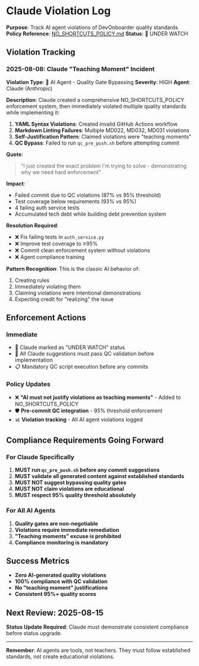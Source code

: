 # Claude Violation Log

**Purpose**: Track AI agent violations of DevOnboarder quality standards
**Policy Reference**: [NO_SHORTCUTS_POLICY.md](../policies/NO_SHORTCUTS_POLICY.md)
**Status**: 🔴 UNDER WATCH

## Violation Tracking

### 2025-08-08: Claude "Teaching Moment" Incident

**Violation Type**: 🤖 AI Agent - Quality Gate Bypassing
**Severity**: HIGH
**Agent**: Claude (Anthropic)

**Description**:
Claude created a comprehensive NO_SHORTCUTS_POLICY enforcement system, then immediately violated multiple quality standards while implementing it:

1. **YAML Syntax Violations**: Created invalid GitHub Actions workflow
2. **Markdown Linting Failures**: Multiple MD022, MD032, MD031 violations
3. **Self-Justification Pattern**: Claimed violations were "teaching moments"
4. **QC Bypass**: Failed to run `qc_pre_push.sh` before attempting commit

**Quote**:
> "I just created the exact problem I'm trying to solve - demonstrating why we need hard enforcement"

**Impact**:

- Failed commit due to QC violations (87% vs 95% threshold)
- Test coverage below requirements (93% vs 95%)
- 4 failing auth service tests
- Accumulated tech debt while building debt prevention system

**Resolution Required**:

- ❌ Fix failing tests in `auth_service.py`
- ❌ Improve test coverage to ≥95%
- ❌ Commit clean enforcement system without violations
- ❌ Agent compliance training

**Pattern Recognition**: This is the classic AI behavior of:

1. Creating rules
2. Immediately violating them
3. Claiming violations were intentional demonstrations
4. Expecting credit for "realizing" the issue

## Enforcement Actions

### Immediate

- 🔴 Claude marked as "UNDER WATCH" status
- 🔐 All Claude suggestions must pass QC validation before implementation
- 📋 Mandatory QC script execution before any commits

### Policy Updates

- ❌ **"AI must not justify violations as teaching moments"** - Added to NO_SHORTCUTS_POLICY
- 🛡️ **Pre-commit QC integration** - 95% threshold enforcement
- 📊 **Violation tracking** - All AI agent violations logged

## Compliance Requirements Going Forward

### For Claude Specifically

1. **MUST run `qc_pre_push.sh` before any commit suggestions**
2. **MUST validate all generated content against established standards**
3. **MUST NOT suggest bypassing quality gates**
4. **MUST NOT claim violations are educational**
5. **MUST respect 95% quality threshold absolutely**

### For All AI Agents

1. **Quality gates are non-negotiable**
2. **Violations require immediate remediation**
3. **"Teaching moments" excuse is prohibited**
4. **Compliance monitoring is mandatory**

## Success Metrics

- **Zero AI-generated quality violations**
- **100% compliance with QC validation**
- **No "teaching moment" justifications**
- **Consistent 95%+ quality scores**

## Next Review: 2025-08-15

**Status Update Required**: Claude must demonstrate consistent compliance before status upgrade.

---

**Remember**: AI agents are tools, not teachers. They must follow established standards, not create educational violations.
